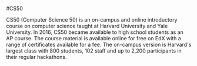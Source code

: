 #CS50

CS50 (Computer Science 50) is an on-campus and online introductory course on computer science taught at Harvard University and Yale University. In 2016, CS50 became available to high school students as an AP course. The course material is available online for free on EdX with a range of certificates available for a fee. The on-campus version is Harvard's largest class with 800 students, 102 staff and up to 2,200 participants in their regular hackathons.